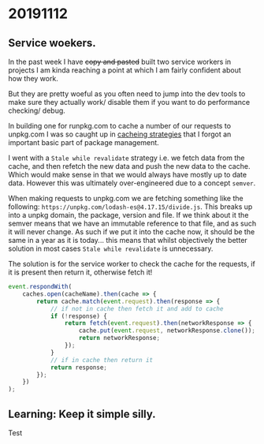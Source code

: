 # 20191112

## Service woekers.

In the past week I have ~~copy and pasted~~ built two service workers in projects I am kinda reaching a point at which I am fairly confident about how they work.

But they are pretty woeful as you often need to jump into the dev tools to make sure they actually work/ disable them if you want to do performance checking/ debug.

In building one for runpkg.com to cache a number of our requests to unpkg.com I was so caught up in [cacheing strategies](https://dev.to/paco_ita/service-workers-and-caching-strategies-explained-step-3-m4f) that I forgot an important basic part of package management.

I went with a `Stale while revalidate` strategy i.e. we fetch data from the cache, and then refetch the new data and push the new data to the cache. Which would make sense in that we would always have mostly up to date data. However this was ultimately over-engineered due to a concept `semver`.

When making requests to unpkg.com we are fetching something like the following: `https://unpkg.com/lodash-es@4.17.15/divide.js`. This breaks up into a unpkg domain, the package, version and file. If we think about it the semver means that we have an immutable reference to that file, and as such it will never change. As such if we put it into the cache now, it should be the same in a year as it is today... this means that whilst objectively the better solution in most cases `Stale while revalidate` is unnecessary.

The solution is for the service worker to check the cache for the requests, if it is present then return it, otherwise fetch it!

```javascript
event.respondWith(
    caches.open(cacheName).then(cache => {
        return cache.match(event.request).then(response => {
            // if not in cache then fetch it and add to cache
            if (!response) {
                return fetch(event.request).then(networkResponse => {
                    cache.put(event.request, networkResponse.clone());
                    return networkResponse;
                });
            }
            // if in cache then return it
            return response;
        });
    })
);
```

## Learning: Keep it simple silly.

Test
